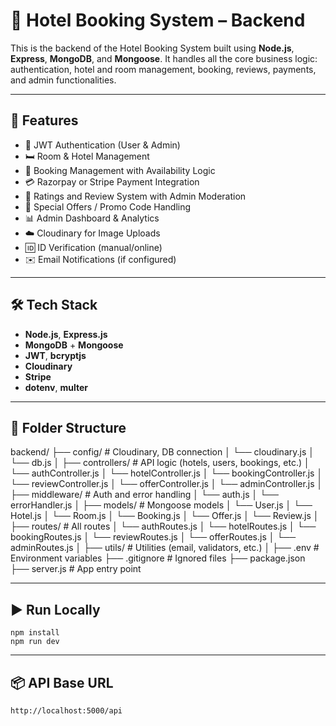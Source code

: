 # 🏨 Hotel Booking System – Backend

This is the backend of the Hotel Booking System built using **Node.js**, **Express**, **MongoDB**, and **Mongoose**. It handles all the core business logic: authentication, hotel and room management, booking, reviews, payments, and admin functionalities.

---

## 🚀 Features

- 🔐 JWT Authentication (User & Admin)
- 🛏️ Room & Hotel Management
- 📅 Booking Management with Availability Logic
- 💳 Razorpay or Stripe Payment Integration
- 📝 Ratings and Review System with Admin Moderation
- 🎁 Special Offers / Promo Code Handling
- 📊 Admin Dashboard & Analytics
- ☁️ Cloudinary for Image Uploads
- 🆔 ID Verification (manual/online)
- ✉️ Email Notifications (if configured)

---

## 🛠️ Tech Stack

- **Node.js**, **Express.js**
- **MongoDB** + **Mongoose**
- **JWT**, **bcryptjs**
- **Cloudinary**
- **Stripe**
- **dotenv**, **multer**

---

## 📂 Folder Structure

backend/
├── config/ # Cloudinary, DB connection
│ └── cloudinary.js
│ └── db.js
│
├── controllers/ # API logic (hotels, users, bookings, etc.)
│ └── authController.js
│ └── hotelController.js
│ └── bookingController.js
│ └── reviewController.js
│ └── offerController.js
│ └── adminController.js
│
├── middleware/ # Auth and error handling
│ └── auth.js
│ └── errorHandler.js
│
├── models/ # Mongoose models
│ └── User.js
│ └── Hotel.js
│ └── Room.js
│ └── Booking.js
│ └── Offer.js
│ └── Review.js
│
├── routes/ # All routes
│ └── authRoutes.js
│ └── hotelRoutes.js
│ └── bookingRoutes.js
│ └── reviewRoutes.js
│ └── offerRoutes.js
│ └── adminRoutes.js
│
├── utils/ # Utilities (email, validators, etc.)
│
├── .env # Environment variables
├── .gitignore # Ignored files
├── package.json
├── server.js # App entry point

---

## ▶️ Run Locally

```cd backend
npm install
npm run dev
```
---

## 📦 API Base URL

```http://localhost:5000/api```



